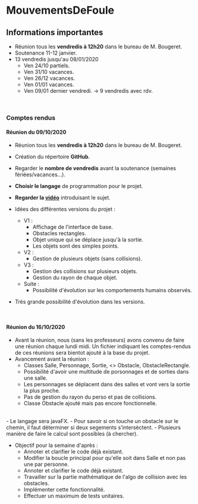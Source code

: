 # MouvementsDeFoule

## Informations importantes 
- Réunion tous les **vendredis à 12h20** dans le bureau de M. Bougeret. 
- Soutenance 11-12 janvier. 
- 13 vendredis jusqu'au 08/01/2020
  - Ven 24/10 partiels. 
  - Ven 31/10 vacances. 
  - Ven 26/12 vacances. 
  - Ven 01/01 vacances. 
  - Ven 09/01 dernier vendredi. 
  -> 9 vendredis avec rdv. 

<br/>

### Comptes rendus <br/>
#### Réunion du 09/10/2020 
- Réunion tous les **vendredis à 12h20** dans le bureau de M. Bougeret. 
- Création du répertoire **GitHub**. 
- Regarder le **nombre de vendredis** avant la soutenance (semaines fériées/vacances...). 
- **Choisir le langage** de programmation pour le projet. 
- **Regarder la [vidéo](https://www.youtube.com/watch?v=mBDNykcauYc)** introduisant le sujet. 

- Idées des différentes versions du projet : 
  - V1 : 
     - Affichage de l'interface de base. 
     - Obstacles rectangles. 
     - Objet unique qui se déplace jusqu'à la sortie. 
     - Les objets sont des simples points. 
  - V2 : 
     - Gestion de plusieurs objets (sans collisions). 
  - V3 : 
     - Gestion des collisions sur plusieurs objets. 
     - Gestion du rayon de chaque objet. 
  - Suite : 
    - Possibilité d'évolution sur les comportements humains observés.
 - Très grande possibilité d'évolution dans les versions. 

<br/> 


#### Réunion du 16/10/2020 
- Avant la réunion, nous (sans les professeurs) avons convenu de faire une réunion chaque lundi midi. Un fichier indiquant les comptes-rendus de ces réunions sera bientot ajouté à la base du projet. 
- Avancement avant la réunion : 
  - Classes Salle, Personnage, Sortie, <<abstract>> Obstacle, ObstacleRectangle. 
  - Possibilité d'avoir une multitude de porsonnages et de sorties dans une salle. 
  - Les personnages se déplacent dans des salles et vont vers la sortie la plus proche. 
  - Pas de gestion du rayon du perso et pas de collisions. 
  - Classe Obstacle ajouté mais pas encore fonctionnelle. 
<br/>
- Le langage sera javaFX. 
- Pour savoir si on touche un obstacle sur le chemin, il faut déterminer si deux segements s’intersèctent. 
  - Plusieurs manière de faire le calcul sont possibles (à chercher). 
  <br/>

- Objectif pour la semaine d'après : 
  - Annoter et clarifier le code déjà existant. 
  - Modifier la boucle principal pour qu'elle soit dans Salle et non pas une par personne. 
  - Annoter et clarifier le code déjà existant. 
  - Travailler sur la partie mathématique de l'algo de collision avec les obstacles. 
  - Implémenter cette fonctionnalité. 
  - Effectuer un maximum de tests unitaires. 

<br/>
